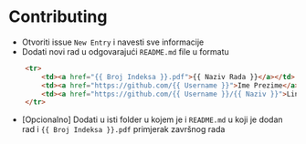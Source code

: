 # Contributing

* Otvoriti issue `New Entry` i navesti sve informacije
* Dodati novi rad u odgovarajući `README.md` file u formatu 
```html
    <tr>
        <td><a href="{{ Broj Indeksa }}.pdf">{{ Naziv Rada }}</a></td>
        <td><a href="https://github.com/{{ Username }}">Ime Prezime</a></td>
        <td><a href="https://github.com/{{ Username }}/{{ Naziv }}">Link</a></td>
    </tr>
```
* [Opcionalno] Dodati u isti folder u kojem je i `README.md` u koji je dodan rad i `{{ Broj Indeksa }}.pdf` primjerak završnog rada